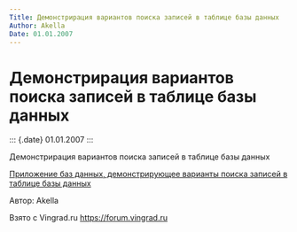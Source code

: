 ```yaml
---
Title: Демонстрирация вариантов поиска записей в таблице базы данных
Author: Akella
Date: 01.01.2007
---
```



Демонстрирация вариантов поиска записей в таблице базы данных
=============================================================

::: {.date}
01.01.2007
:::

Демонстрирация вариантов поиска записей в таблице базы данных

[Приложение баз данных, демонстрирующее варианты поиска записей в таблице базы данных](14_2.zip)

Автор: Akella

Взято с Vingrad.ru <https://forum.vingrad.ru>
